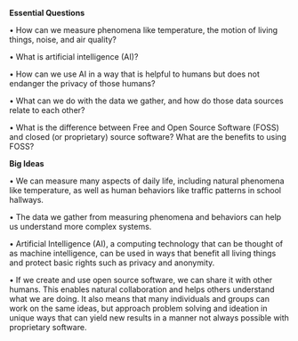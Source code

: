 **Essential Questions**

• How can we measure phenomena like temperature, the motion of living things, noise, and air quality?

• What is artificial intelligence (AI)?

• How can we use AI in a way that is helpful to humans but does not endanger the privacy of those humans?

• What can we do with the data we gather, and how do those data sources relate to each other?

• What is the difference between Free and Open Source Software (FOSS) and closed (or proprietary) source software? What are the benefits to using FOSS?


**Big Ideas**

• We can measure many aspects of daily life, including natural phenomena like temperature, as well as human behaviors like traffic patterns in school hallways.

• The data we gather from measuring phenomena and behaviors can help us understand more complex systems.  

• Artificial Intelligence (AI), a computing technology that can be thought of as machine intelligence, can be used in ways that benefit all living things and protect basic rights such as privacy and anonymity.

• If we create and use open source software, we can share it with other humans. This enables natural collaboration and helps others understand what we are doing. It also means that many individuals and groups can work on the same ideas, but approach problem solving and ideation in unique ways that can yield new results in a manner not always possible with proprietary software.
